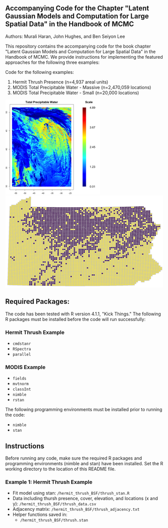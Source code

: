 ## Accompanying Code for the Chapter "Latent Gaussian Models and Computation for Large Spatial Data" in the Handbook of MCMC

Authors: Murali Haran, John Hughes, and Ben Seiyon Lee

This repository contains the accompanying code for the book chapter "Latent Gaussian Models and Computation for Large Spatial Data" in the Handbook of MCMC. We provide instructions for implementing the featured approaches for the following three examples: 

Code for the following examples:
1. Hermit Thrush Presence (n=4,937 areal units)
2. MODIS Total Precipitable Water - Massive (n=2,470,059 locations)
3. MODIS Total Precipitable Water - Small (n=20,000 locations)


<p float="left">
  <img src="/MODIS_precipitableWater/TotalPrecipitableWater.png" width="300" />
  <img src="/hermit_thrush_BSF/thrushdata.png" width="500" />
</p>


## Required Packages:
The code has been tested with R version 4.1.1, "Kick Things."  The following R packages must be installed before the code will run successfully:

### Hermit Thrush Example
- `cmdstanr`
- `RSpectra`
- `parallel`

### MODIS Example
- `fields`
- `mvtnorm`
- `classInt`
- `nimble`
- `rstan`

The following programming environments must be installed prior to running the code:
- `nimble`
- `stan`

## Instructions

Before running any code, make sure the required R packages and programming environments (nimble and stan) have been installed.  Set the R working directory to the location of this README file.

### Example 1: Hermit Thrush Example 
- Fit model using stan: `/hermit_thrush_BSF/thrush_stan.R`
- Data including thursh presence, cover, elevation, and locations (x and y): `/hermit_thrush_BSF/thrush_data.csv`
- Adjacency matrix: `/hermit_thrush_BSF/thrush_adjacency.txt`
- Helper functions saved in:
  + `/hermit_thrush_BSF/thrush.stan` 
